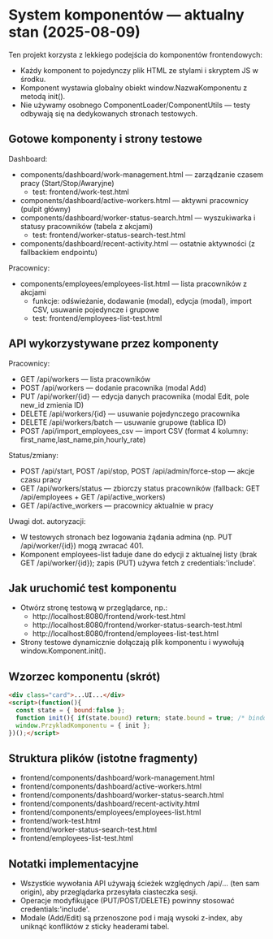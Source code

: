 # System komponentów — aktualny stan (2025-08-09)

Ten projekt korzysta z lekkiego podejścia do komponentów frontendowych:
- Każdy komponent to pojedynczy plik HTML ze stylami i skryptem JS w środku.
- Komponent wystawia globalny obiekt window.NazwaKomponentu z metodą init().
- Nie używamy osobnego ComponentLoader/ComponentUtils — testy odbywają się na dedykowanych stronach testowych.

## Gotowe komponenty i strony testowe

Dashboard:
- components/dashboard/work-management.html — zarządzanie czasem pracy (Start/Stop/Awaryjne)
  - test: frontend/work-test.html
- components/dashboard/active-workers.html — aktywni pracownicy (pulpit główny)
- components/dashboard/worker-status-search.html — wyszukiwarka i statusy pracowników (tabela z akcjami)
  - test: frontend/worker-status-search-test.html
- components/dashboard/recent-activity.html — ostatnie aktywności (z fallbackiem endpointu)

Pracownicy:
- components/employees/employees-list.html — lista pracowników z akcjami
  - funkcje: odświeżanie, dodawanie (modal), edycja (modal), import CSV, usuwanie pojedyncze i grupowe
  - test: frontend/employees-list-test.html

## API wykorzystywane przez komponenty

Pracownicy:
- GET /api/workers — lista pracowników
- POST /api/workers — dodanie pracownika (modal Add)
- PUT /api/worker/{id} — edycja danych pracownika (modal Edit, pole new_id zmienia ID)
- DELETE /api/workers/{id} — usuwanie pojedynczego pracownika
- DELETE /api/workers/batch — usuwanie grupowe (tablica ID)
- POST /api/import_employees_csv — import CSV (format 4 kolumny: first_name,last_name,pin,hourly_rate)

Status/zmiany:
- POST /api/start, POST /api/stop, POST /api/admin/force-stop — akcje czasu pracy
- GET /api/workers/status — zbiorczy status pracowników (fallback: GET /api/employees + GET /api/active_workers)
- GET /api/active_workers — pracownicy aktualnie w pracy

Uwagi dot. autoryzacji:
- W testowych stronach bez logowania żądania admina (np. PUT /api/worker/{id}) mogą zwracać 401.
- Komponent employees-list ładuje dane do edycji z aktualnej listy (brak GET /api/worker/{id}); zapis (PUT) używa fetch z credentials:'include'.

## Jak uruchomić test komponentu

- Otwórz stronę testową w przeglądarce, np.:
  - http://localhost:8080/frontend/work-test.html
  - http://localhost:8080/frontend/worker-status-search-test.html
  - http://localhost:8080/frontend/employees-list-test.html
- Strony testowe dynamicznie dołączają plik komponentu i wywołują window.Komponent.init().

## Wzorzec komponentu (skrót)

```html
<div class="card">...UI...</div>
<script>(function(){
  const state = { bound:false };
  function init(){ if(state.bound) return; state.bound = true; /* bindowanie i start */ }
  window.PrzykladKomponentu = { init };
})();</script>
```

## Struktura plików (istotne fragmenty)

- frontend/components/dashboard/work-management.html
- frontend/components/dashboard/active-workers.html
- frontend/components/dashboard/worker-status-search.html
- frontend/components/dashboard/recent-activity.html
- frontend/components/employees/employees-list.html
- frontend/work-test.html
- frontend/worker-status-search-test.html
- frontend/employees-list-test.html

## Notatki implementacyjne

- Wszystkie wywołania API używają ścieżek względnych /api/... (ten sam origin), aby przeglądarka przesyłała ciasteczka sesji.
- Operacje modyfikujące (PUT/POST/DELETE) powinny stosować credentials:'include'.
- Modale (Add/Edit) są przenoszone pod <body> i mają wysoki z-index, aby uniknąć konfliktów z sticky headerami tabel.

